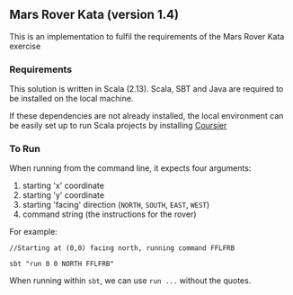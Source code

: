 ## Mars Rover Kata (version 1.4)

This is an implementation to fulfil the requirements of the Mars Rover Kata exercise

### Requirements

This solution is written in Scala (2.13). 
Scala, SBT and Java are required to be installed on the local machine.

If these dependencies are not already installed, the local environment can be easily set up to run Scala projects by installing [Coursier](https://get-coursier.io/docs/cli-installation)

### To Run
When running from the command line, it expects four arguments:

1. starting 'x' coordinate
2. starting 'y' coordinate
3. starting 'facing' direction (`NORTH`, `SOUTH`, `EAST`, `WEST`)
4. command string (the instructions for the rover)

For example:
```
//Starting at (0,0) facing north, running command FFLFRB

sbt "run 0 0 NORTH FFLFRB"
```

When running within `sbt`, we can use `run ...` without the quotes.
